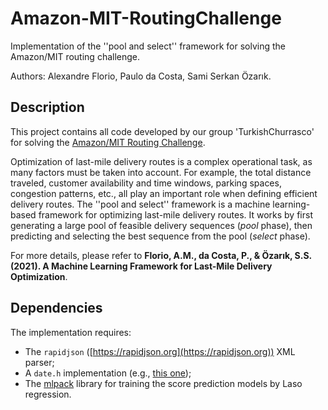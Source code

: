 # Amazon-MIT-RoutingChallenge
Implementation of the ''pool and select'' framework for solving the Amazon/MIT routing challenge.

Authors: Alexandre Florio, Paulo da Costa, Sami Serkan Özarık.

## Description
This project contains all code developed by our group 'TurkishChurrasco' for solving the [Amazon/MIT Routing Challenge](https://routingchallenge.mit.edu).

Optimization of last-mile delivery routes is a complex operational task, as many factors must be taken into account. For example, the total distance traveled, customer availability and time windows, parking spaces, congestion patterns, etc., all play an important role when defining efficient delivery routes. The ''pool and select'' framework is a machine learning-based framework for optimizing last-mile delivery routes. It works by first generating a large pool of feasible delivery sequences (*pool* phase), then predicting and selecting the best sequence from the pool (*select* phase).

For more details, please refer to **Florio, A.M., da Costa, P., & Özarık, S.S. (2021). A Machine Learning Framework for Last-Mile Delivery Optimization**.

## Dependencies
The implementation requires:
* The `rapidjson` ([https://rapidjson.org](https://rapidjson.org)) XML parser;
* A `date.h` implementation (e.g., [this one](https://github.com/HowardHinnant/date/blob/master/include/date/date.h));
* The [mlpack](https://www.mlpack.org) library for training the score prediction models by Laso regression.
